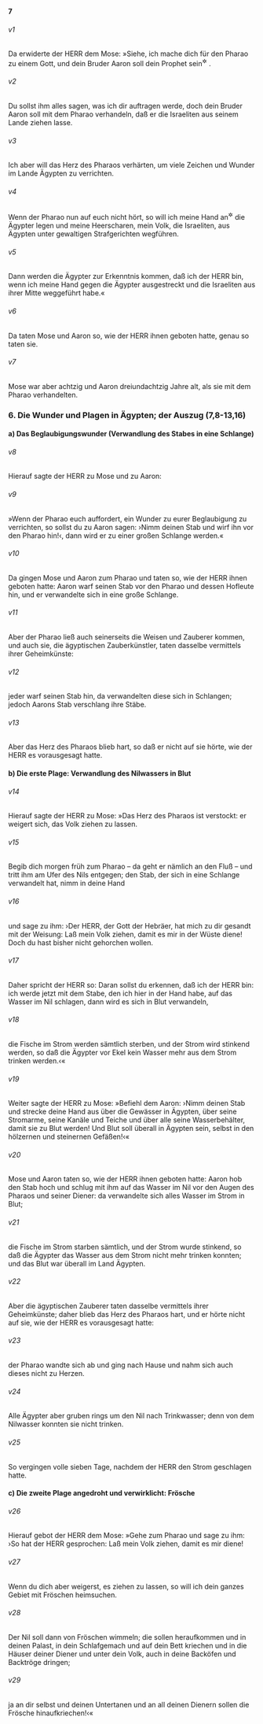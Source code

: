 __7__

###### v1
Da erwiderte der HERR dem Mose: »Siehe, ich mache dich für den Pharao zu einem Gott, und dein Bruder Aaron soll dein Prophet sein<sup title="vgl. 4,16">&#x2732;</sup>
.

###### v2
Du sollst ihm alles sagen, was ich dir auftragen werde, doch dein Bruder Aaron soll mit dem Pharao verhandeln, daß er die Israeliten aus seinem Lande ziehen lasse.

###### v3
Ich aber will das Herz des Pharaos verhärten, um viele Zeichen und Wunder im Lande Ägypten zu verrichten.

###### v4
Wenn der Pharao nun auf euch nicht hört, so will ich meine Hand an<sup title="oder: auf">&#x2732;</sup>
 die Ägypter legen und meine Heerscharen, mein Volk, die Israeliten, aus Ägypten unter gewaltigen Strafgerichten wegführen.

###### v5
Dann werden die Ägypter zur Erkenntnis kommen, daß ich der HERR bin, wenn ich meine Hand gegen die Ägypter ausgestreckt und die Israeliten aus ihrer Mitte weggeführt habe.«

###### v6
Da taten Mose und Aaron so, wie der HERR ihnen geboten hatte, genau so taten sie.

###### v7
Mose war aber achtzig und Aaron dreiundachtzig Jahre alt, als sie mit dem Pharao verhandelten.

### 6. Die Wunder und Plagen in Ägypten; der Auszug (7,8-13,16)

#### a) Das Beglaubigungswunder (Verwandlung des Stabes in eine Schlange)


###### v8
Hierauf sagte der HERR zu Mose und zu Aaron:

###### v9
»Wenn der Pharao euch auffordert, ein Wunder zu eurer Beglaubigung zu verrichten, so sollst du zu Aaron sagen: ›Nimm deinen Stab und wirf ihn vor den Pharao hin!‹, dann wird er zu einer großen Schlange werden.«

###### v10
Da gingen Mose und Aaron zum Pharao und taten so, wie der HERR ihnen geboten hatte: Aaron warf seinen Stab vor den Pharao und dessen Hofleute hin, und er verwandelte sich in eine große Schlange.

###### v11
Aber der Pharao ließ auch seinerseits die Weisen und Zauberer kommen, und auch sie, die ägyptischen Zauberkünstler, taten dasselbe vermittels ihrer Geheimkünste:

###### v12
jeder warf seinen Stab hin, da verwandelten diese sich in Schlangen; jedoch Aarons Stab verschlang ihre Stäbe.

###### v13
Aber das Herz des Pharaos blieb hart, so daß er nicht auf sie hörte, wie der HERR es vorausgesagt hatte.

#### b) Die erste Plage: Verwandlung des Nilwassers in Blut


###### v14
Hierauf sagte der HERR zu Mose: »Das Herz des Pharaos ist verstockt: er weigert sich, das Volk ziehen zu lassen.

###### v15
Begib dich morgen früh zum Pharao – da geht er nämlich an den Fluß – und tritt ihm am Ufer des Nils entgegen; den Stab, der sich in eine Schlange verwandelt hat, nimm in deine Hand

###### v16
und sage zu ihm: ›Der HERR, der Gott der Hebräer, hat mich zu dir gesandt mit der Weisung: Laß mein Volk ziehen, damit es mir in der Wüste diene! Doch du hast bisher nicht gehorchen wollen.

###### v17
Daher spricht der HERR so: Daran sollst du erkennen, daß ich der HERR bin: ich werde jetzt mit dem Stabe, den ich hier in der Hand habe, auf das Wasser im Nil schlagen, dann wird es sich in Blut verwandeln,

###### v18
die Fische im Strom werden sämtlich sterben, und der Strom wird stinkend werden, so daß die Ägypter vor Ekel kein Wasser mehr aus dem Strom trinken werden.‹«

###### v19
Weiter sagte der HERR zu Mose: »Befiehl dem Aaron: ›Nimm deinen Stab und strecke deine Hand aus über die Gewässer in Ägypten, über seine Stromarme, seine Kanäle und Teiche und über alle seine Wasserbehälter, damit sie zu Blut werden! Und Blut soll überall in Ägypten sein, selbst in den hölzernen und steinernen Gefäßen!‹«

###### v20
Mose und Aaron taten so, wie der HERR ihnen geboten hatte: Aaron hob den Stab hoch und schlug mit ihm auf das Wasser im Nil vor den Augen des Pharaos und seiner Diener: da verwandelte sich alles Wasser im Strom in Blut;

###### v21
die Fische im Strom starben sämtlich, und der Strom wurde stinkend, so daß die Ägypter das Wasser aus dem Strom nicht mehr trinken konnten; und das Blut war überall im Land Ägypten.

###### v22
Aber die ägyptischen Zauberer taten dasselbe vermittels ihrer Geheimkünste; daher blieb das Herz des Pharaos hart, und er hörte nicht auf sie, wie der HERR es vorausgesagt hatte:

###### v23
der Pharao wandte sich ab und ging nach Hause und nahm sich auch dieses nicht zu Herzen.

###### v24
Alle Ägypter aber gruben rings um den Nil nach Trinkwasser; denn von dem Nilwasser konnten sie nicht trinken.

###### v25
So vergingen volle sieben Tage, nachdem der HERR den Strom geschlagen hatte.

#### c) Die zweite Plage angedroht und verwirklicht: Frösche


###### v26
Hierauf gebot der HERR dem Mose: »Gehe zum Pharao und sage zu ihm: ›So hat der HERR gesprochen: Laß mein Volk ziehen, damit es mir diene!

###### v27
Wenn du dich aber weigerst, es ziehen zu lassen, so will ich dein ganzes Gebiet mit Fröschen heimsuchen.

###### v28
Der Nil soll dann von Fröschen wimmeln; die sollen heraufkommen und in deinen Palast, in dein Schlafgemach und auf dein Bett kriechen und in die Häuser deiner Diener und unter dein Volk, auch in deine Backöfen und Backtröge dringen;

###### v29
ja an dir selbst und deinen Untertanen und an all deinen Dienern sollen die Frösche hinaufkriechen!‹«